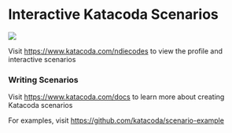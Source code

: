 # Interactive Katacoda Scenarios

[![](http://shields.katacoda.com/katacoda/ndiecodes/count.svg)](https://www.katacoda.com/ndiecodes "Get your profile on Katacoda.com")

Visit https://www.katacoda.com/ndiecodes to view the profile and interactive scenarios

### Writing Scenarios
Visit https://www.katacoda.com/docs to learn more about creating Katacoda scenarios

For examples, visit https://github.com/katacoda/scenario-example
